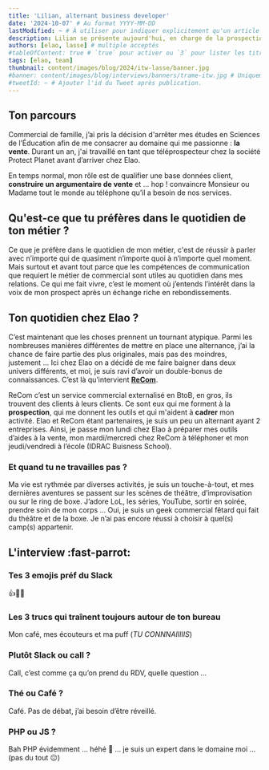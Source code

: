 ```yaml
---
title: 'Lilian, alternant business developer'
date: '2024-10-07' # Au format YYYY-MM-DD
lastModified: ~ # À utiliser pour indiquer explicitement qu'un article à été mis à jour
description: Lilian se présente aujourd'hui, en charge de la prospection, chez Elao depuis Août 2024.
authors: [elao, lasse] # multiple acceptés
#tableOfContent: true # `true` pour activer ou `3` pour lister les titres sur 3 niveaux.
tags: [elao, team]
thumbnail: content/images/blog/2024/itw-lasse/banner.jpg
#banner: content/images/blog/interviews/banners/trame-itw.jpg # Uniquement si différent de la minitature (thumbnail)
#tweetId: ~ # Ajouter l'id du Tweet après publication.
---
```


## Ton parcours

Commercial de famille, j’ai pris la décision d'arrêter mes études en Sciences de l’Éducation afin de me consacrer au
domaine qui me passionne : **la vente**. Durant un an, j'ai travaillé en tant que téléprospecteur chez la société Protect
Planet avant d’arriver chez Elao.

En temps normal, mon rôle est de qualifier une base données client, **construire un argumentaire de vente** et … hop !
convaincre Monsieur ou Madame tout le monde au téléphone qu’il a besoin de nos services.

## Qu'est-ce que tu préfères dans le quotidien de ton métier ?

Ce que je préfère dans le quotidien de mon métier, c'est de réussir à parler avec n’importe qui de quasiment n’importe
quoi à n’importe quel moment. Mais surtout et avant tout parce que les compétences de communication que requiert le
métier de commercial sont utiles au quotidien dans mes relations.
Ce qui me fait vivre, c’est le moment où j’entends l’intérêt dans la voix de mon prospect après un échange riche en
rebondissements.

## Ton quotidien chez Elao ?

C’est maintenant que les choses prennent un tournant atypique. Parmi les nombreuses manières différentes de mettre en
place une alternance, j’ai la chance de faire partie des plus originales, mais pas des moindres, justement …
Ici chez Elao on a décidé de me faire baigner dans deux univers différents, et moi, je suis ravi d’avoir un double-bonus 
de connaissances. C’est là qu’intervient **[ReCom](https://www.re-com.fr/)**.

ReCom c’est un service commercial externalisé en BtoB, en gros, ils trouvent des clients à leurs clients. Ce sont eux
qui me forment à la **prospection**, qui me donnent les outils et qui m'aident à **cadrer** mon activité. 
Elao et ReCom étant partenaires, je suis un peu un alternant ayant 2 entreprises.
Ainsi, je passe mon lundi chez Elao à préparer mes outils d’aides à la vente, mon mardi/mercredi chez ReCom à téléphoner
et mon jeudi/vendredi à l’école (IDRAC Buisness School).

### Et quand tu ne travailles pas ?

Ma vie est rythmée par diverses activités, je suis un touche-à-tout, et mes dernières aventures se passent sur les
scènes de théâtre, d’improvisation ou sur le ring de boxe. J’adore LoL, les séries, YouTube, sortir en soirée, prendre
soin de mon corps … Oui, je suis un geek commercial fêtard qui fait du théâtre et de la boxe. Je n’ai pas encore réussi à
choisir à quel(s) camp(s) appartenir.

## L'interview :fast-parrot: 

### Tes 3 emojis préf du Slack

👍💪✅

### Les 3 trucs qui traînent toujours autour de ton bureau

Mon café, mes écouteurs et ma puff (_TU CONNNAIIIIIS_)

### Plutôt Slack ou call ?

Call, c’est comme ça qu’on prend du RDV, quelle question …

### Thé ou Café ?

Café. Pas de débat, j’ai besoin d’être réveillé.

### PHP ou JS ?

Bah PHP évidemment … héhé 😬 … je suis un expert dans le domaine moi … (pas du tout 😑)
